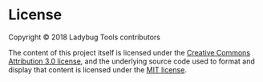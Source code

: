 # License

Copyright &copy; 2018 Ladybug Tools contributors

The content of this project itself is licensed under the [Creative Commons Attribution 3.0 license]( https://creativecommons.org/licenses/by/3.0/us/deed.en_US ), and the underlying source code used to format and display that content is licensed under the [MIT license]( https://opensource.org/licenses/mit-license.php ).
